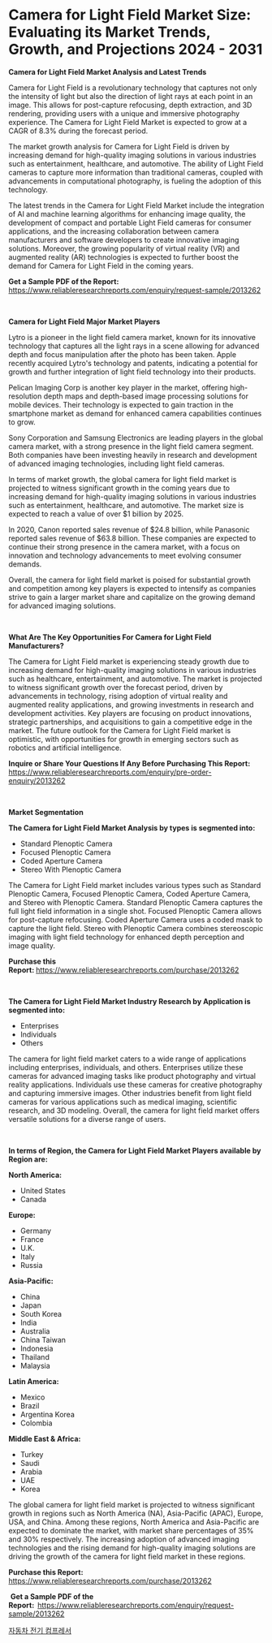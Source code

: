 <p><h1>Camera for Light Field Market Size: Evaluating its Market Trends, Growth, and Projections 2024 - 2031</h1></p><p><strong>Camera for Light Field Market Analysis and Latest Trends</strong></p>
<p><p>Camera for Light Field is a revolutionary technology that captures not only the intensity of light but also the direction of light rays at each point in an image. This allows for post-capture refocusing, depth extraction, and 3D rendering, providing users with a unique and immersive photography experience. The Camera for Light Field Market is expected to grow at a CAGR of 8.3% during the forecast period.</p><p>The market growth analysis for Camera for Light Field is driven by increasing demand for high-quality imaging solutions in various industries such as entertainment, healthcare, and automotive. The ability of Light Field cameras to capture more information than traditional cameras, coupled with advancements in computational photography, is fueling the adoption of this technology.</p><p>The latest trends in the Camera for Light Field Market include the integration of AI and machine learning algorithms for enhancing image quality, the development of compact and portable Light Field cameras for consumer applications, and the increasing collaboration between camera manufacturers and software developers to create innovative imaging solutions. Moreover, the growing popularity of virtual reality (VR) and augmented reality (AR) technologies is expected to further boost the demand for Camera for Light Field in the coming years.</p></p>
<p><strong>Get a Sample PDF of the Report:&nbsp;</strong> <a href="https://www.reliableresearchreports.com/enquiry/request-sample/2013262">https://www.reliableresearchreports.com/enquiry/request-sample/2013262</a></p>
<p>&nbsp;</p>
<p><strong>Camera for Light Field Major Market Players</strong></p>
<p><p>Lytro is a pioneer in the light field camera market, known for its innovative technology that captures all the light rays in a scene allowing for advanced depth and focus manipulation after the photo has been taken. Apple recently acquired Lytro's technology and patents, indicating a potential for growth and further integration of light field technology into their products.</p><p>Pelican Imaging Corp is another key player in the market, offering high-resolution depth maps and depth-based image processing solutions for mobile devices. Their technology is expected to gain traction in the smartphone market as demand for enhanced camera capabilities continues to grow.</p><p>Sony Corporation and Samsung Electronics are leading players in the global camera market, with a strong presence in the light field camera segment. Both companies have been investing heavily in research and development of advanced imaging technologies, including light field cameras.</p><p>In terms of market growth, the global camera for light field market is projected to witness significant growth in the coming years due to increasing demand for high-quality imaging solutions in various industries such as entertainment, healthcare, and automotive. The market size is expected to reach a value of over $1 billion by 2025.</p><p>In 2020, Canon reported sales revenue of $24.8 billion, while Panasonic reported sales revenue of $63.8 billion. These companies are expected to continue their strong presence in the camera market, with a focus on innovation and technology advancements to meet evolving consumer demands.</p><p>Overall, the camera for light field market is poised for substantial growth and competition among key players is expected to intensify as companies strive to gain a larger market share and capitalize on the growing demand for advanced imaging solutions.</p></p>
<p>&nbsp;</p>
<p><strong>What Are The Key Opportunities For Camera for Light Field Manufacturers?</strong></p>
<p><p>The Camera for Light Field market is experiencing steady growth due to increasing demand for high-quality imaging solutions in various industries such as healthcare, entertainment, and automotive. The market is projected to witness significant growth over the forecast period, driven by advancements in technology, rising adoption of virtual reality and augmented reality applications, and growing investments in research and development activities. Key players are focusing on product innovations, strategic partnerships, and acquisitions to gain a competitive edge in the market. The future outlook for the Camera for Light Field market is optimistic, with opportunities for growth in emerging sectors such as robotics and artificial intelligence.</p></p>
<p><strong>Inquire or Share Your Questions If Any Before Purchasing This Report:</strong> <a href="https://www.reliableresearchreports.com/enquiry/pre-order-enquiry/2013262">https://www.reliableresearchreports.com/enquiry/pre-order-enquiry/2013262</a></p>
<p>&nbsp;</p>
<p><strong>Market Segmentation</strong></p>
<p><strong>The Camera for Light Field Market Analysis by types is segmented into:</strong></p>
<p><ul><li>Standard Plenoptic Camera</li><li>Focused Plenoptic Camera</li><li>Coded Aperture Camera</li><li>Stereo With Plenoptic Camera</li></ul></p>
<p><p>The Camera for Light Field market includes various types such as Standard Plenoptic Camera, Focused Plenoptic Camera, Coded Aperture Camera, and Stereo with Plenoptic Camera. Standard Plenoptic Camera captures the full light field information in a single shot. Focused Plenoptic Camera allows for post-capture refocusing. Coded Aperture Camera uses a coded mask to capture the light field. Stereo with Plenoptic Camera combines stereoscopic imaging with light field technology for enhanced depth perception and image quality.</p></p>
<p><strong>Purchase this Report:&nbsp;</strong><a href="https://www.reliableresearchreports.com/purchase/2013262">https://www.reliableresearchreports.com/purchase/2013262</a></p>
<p>&nbsp;</p>
<p><strong>The Camera for Light Field Market Industry Research by Application is segmented into:</strong></p>
<p><ul><li>Enterprises</li><li>Individuals</li><li>Others</li></ul></p>
<p><p>The camera for light field market caters to a wide range of applications including enterprises, individuals, and others. Enterprises utilize these cameras for advanced imaging tasks like product photography and virtual reality applications. Individuals use these cameras for creative photography and capturing immersive images. Other industries benefit from light field cameras for various applications such as medical imaging, scientific research, and 3D modeling. Overall, the camera for light field market offers versatile solutions for a diverse range of users.</p></p>
<p>&nbsp;</p>
<p><strong>In terms of Region, the Camera for Light Field Market Players available by Region are:</strong></p>
<p>
    <p> <strong> North America: </strong>
        <ul>
            <li>United States</li>
            <li>Canada</li>
        </ul>
        </p> 
    <p> <strong> Europe: </strong>
        <ul>
            <li>Germany</li>
            <li>France</li>
            <li>U.K.</li>
            <li>Italy</li>
            <li>Russia</li>
        </ul>
        </p> 
    <p> <strong> Asia-Pacific: </strong>
        <ul>
            <li>China</li>
            <li>Japan</li>
            <li>South Korea</li>
            <li>India</li>
            <li>Australia</li>
            <li>China Taiwan</li>
            <li>Indonesia</li>
            <li>Thailand</li>
            <li>Malaysia</li>
        </ul>
        </p> 
    <p> <strong> Latin America: </strong>
        <ul>
            <li>Mexico</li>
            <li>Brazil</li>
            <li>Argentina Korea</li>
            <li>Colombia</li>
        </ul>
        </p> 
    <p> <strong> Middle East & Africa: </strong>
        <ul>
            <li>Turkey</li>
            <li>Saudi</li>
            <li>Arabia</li>
            <li>UAE</li>
            <li>Korea</li>
        </ul>
    </p>
    </p>
<p><p>The global camera for light field market is projected to witness significant growth in regions such as North America (NA), Asia-Pacific (APAC), Europe, USA, and China. Among these regions, North America and Asia-Pacific are expected to dominate the market, with market share percentages of 35% and 30% respectively. The increasing adoption of advanced imaging technologies and the rising demand for high-quality imaging solutions are driving the growth of the camera for light field market in these regions.</p></p>
<p><strong>Purchase this Report: </strong><a href="https://www.reliableresearchreports.com/purchase/2013262">https://www.reliableresearchreports.com/purchase/2013262</a></p>
<p>&nbsp;<strong>Get a Sample PDF of the Report:&nbsp;&nbsp;</strong><a href="https://www.reliableresearchreports.com/enquiry/request-sample/2013262">https://www.reliableresearchreports.com/enquiry/request-sample/2013262</a></p>
<p><strong></strong></p>
<p><p><a href="https://github.com/vsckjg50460/Market-Research-Report-List-1/blob/main/761171613392.md">자동차 전기 컴프레서</a></p></p>